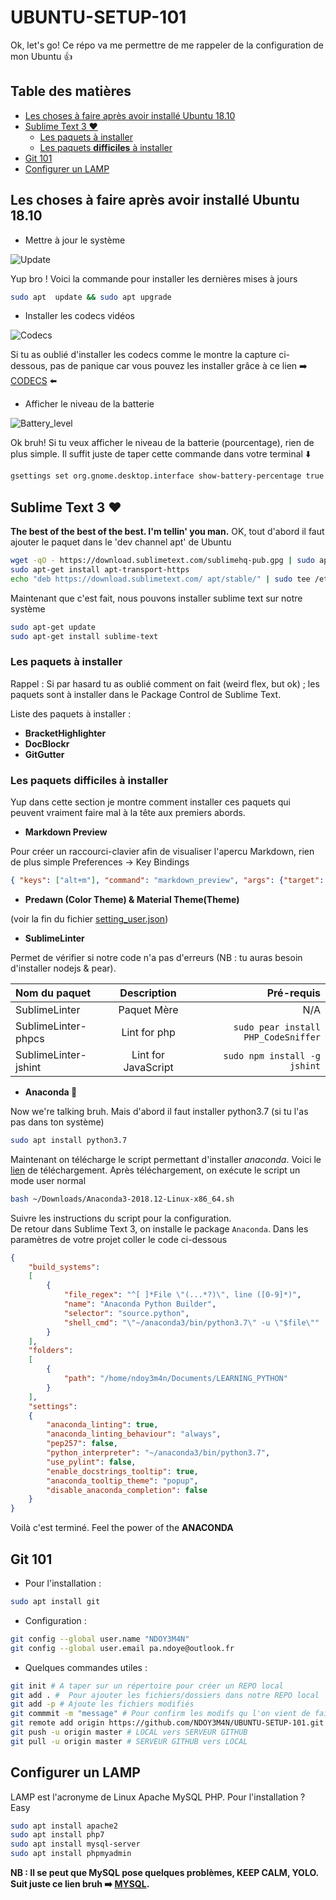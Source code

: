 # UBUNTU-SETUP-101
Ok, let's go! Ce répo va me permettre de me rappeler de la configuration de mon Ubuntu :+1:

## Table des matières

<!-- MarkdownTOC -->

- [Les choses à faire après avoir installé Ubuntu 18.10](#les-choses-a-faire-apres-avoir-installe-ubuntu-1810)
- [Sublime Text 3 :heart:](#sublime-text-3-heart)
    - [Les paquets à installer](#les-paquets-a-installer)
    - [Les paquets __difficiles__ à installer](#les-paquets-__difficiles__-a-installer)
- [Git 101](#git-101)
- [Configurer un LAMP](#configurer-un-lamp)

<!-- /MarkdownTOC -->

## Les choses à faire après avoir installé Ubuntu 18.10

- Mettre à jour le système

![Update][Update_img]

Yup bro ! Voici la commande pour installer les dernières mises à jours
```bash
sudo apt  update && sudo apt upgrade
```
- Installer les codecs vidéos

![Codecs][Codecs_img]

Si tu as oublié d'installer les codecs comme le montre la capture ci-dessous, pas de panique car vous pouvez les installer grâce à ce lien :arrow_right: [CODECS](apt://ubuntu-restricted-extras) :arrow_left:
- Afficher le niveau de la batterie

![Battery_level][Battery_img]

Ok bruh! Si tu veux afficher le niveau de la batterie (pourcentage), rien de plus simple. Il suffit juste de taper cette commande dans votre terminal :arrow_down:
```bash
gsettings set org.gnome.desktop.interface show-battery-percentage true
```

## Sublime Text 3 :heart:

__The best of the best of the best. I'm tellin' you man.__
OK, tout d'abord il faut ajouter le paquet dans le 'dev channel apt' de Ubuntu
```bash
wget -qO - https://download.sublimetext.com/sublimehq-pub.gpg | sudo apt-key add -
sudo apt-get install apt-transport-https
echo "deb https://download.sublimetext.com/ apt/stable/" | sudo tee /etc/apt/sources.list.d/sublime-text.list
```
Maintenant que c'est fait, nous pouvons installer sublime text sur notre système
```bash
sudo apt-get update
sudo apt-get install sublime-text
```

### Les paquets à installer

Rappel : Si par hasard tu as oublié comment on fait (weird flex, but ok) ; les paquets sont à installer dans le Package Control de Sublime Text. 

Liste des paquets à installer :
- __BracketHighlighter__
- __DocBlockr__
- __GitGutter__

### Les paquets __difficiles__ à installer

Yup dans cette section je montre comment installer ces paquets qui peuvent vraiment faire mal à la tête aux premiers abords.

- __Markdown Preview__

Pour créer un raccourci-clavier afin de visualiser l'apercu Markdown, rien de plus simple
Preferences -> Key Bindings
```json
{ "keys": ["alt+m"], "command": "markdown_preview", "args": {"target": "browser", "parser":"markdown"} }
```
- __Predawn (Color Theme) & Material Theme(Theme)__

(voir la fin du fichier [setting_user.json](setting_user.json))

- __SublimeLinter__

Permet de vérifier si notre code n'a pas d'erreurs (NB : tu auras besoin d'installer nodejs & pear).  

| Nom du paquet | Description | Pré-requis |
|    :---       |   :---:     |   ---:     |
| SublimeLinter  | Paquet Mère | N/A |
| SublimeLinter-phpcs | Lint for php | ```sudo pear install PHP_CodeSniffer``` |
| SublimeLinter-jshint | Lint for JavaScript | ```sudo npm install -g jshint``` |

- __Anaconda :snake:__

Now we're talking bruh. Mais d'abord il faut installer python3.7 (si tu l'as pas dans ton système)  
```bash
sudo apt install python3.7
```
Maintenant on télécharge le script permettant d'installer _anaconda_. Voici le [lien](https://repo.anaconda.com/archive/Anaconda3-2018.12-Linux-x86_64.sh) de téléchargement. Après téléchargement, on exécute le script un mode user normal

```bash
bash ~/Downloads/Anaconda3-2018.12-Linux-x86_64.sh
```
Suivre les instructions du script pour la configuration.  
De retour dans Sublime Text 3, on installe le package ```Anaconda```. Dans les paramètres de votre projet coller le code ci-dessous
```json
{
    "build_systems":
    [
        {
            "file_regex": "^[ ]*File \"(...*?)\", line ([0-9]*)",
            "name": "Anaconda Python Builder",
            "selector": "source.python",
            "shell_cmd": "\"~/anaconda3/bin/python3.7\" -u \"$file\""
        }
    ],
    "folders":
    [
        {
            "path": "/home/ndoy3m4n/Documents/LEARNING_PYTHON"
        }
    ],
    "settings":
    {
        "anaconda_linting": true,
        "anaconda_linting_behaviour": "always",
        "pep257": false,
        "python_interpreter": "~/anaconda3/bin/python3.7",
        "use_pylint": false,
        "enable_docstrings_tooltip": true,
        "anaconda_tooltip_theme": "popup",
        "disable_anaconda_completion": false
    }
}
```

Voilà c'est terminé. Feel the power of the __ANACONDA__

## Git 101

- Pour l'installation :
```bash
sudo apt install git
```
- Configuration :
```bash
git config --global user.name "NDOY3M4N"
git config --global user.email pa.ndoye@outlook.fr
```
- Quelques commandes utiles :
```bash
git init # A taper sur un répertoire pour créer un REPO local
git add . #  Pour ajouter les fichiers/dossiers dans notre REPO local
git add -p # Ajoute les fichiers modifiés
git commmit -m "message" # Pour confirm les modifs qu l'on vient de faire
git remote add origin https://github.com/NDOY3M4N/UBUNTU-SETUP-101.git # Connexion à un REPO distant
git push -u origin master # LOCAL vers SERVEUR GITHUB
git pull -u origin master # SERVEUR GITHUB vers LOCAL
```

## Configurer un LAMP

LAMP est l'acronyme de Linux Apache MySQL PHP. Pour l'installation ? Easy
```bash
sudo apt install apache2
sudo apt install php7
sudo apt install mysql-server
sudo apt install phpmyadmin
```
__NB : Il se peut que MySQL pose quelques problèmes, KEEP CALM, YOLO. Suit juste ce lien bruh :arrow_right: [MYSQL](https://linuxconfig.org/how-to-reset-root-mysql-password-on-ubuntu-18-04-bionic-beaver-linux).__

[Update_img]: img/install_update.png
[Codecs_img]: img/codecs.png
[Battery_img]: img/battery_info.png

